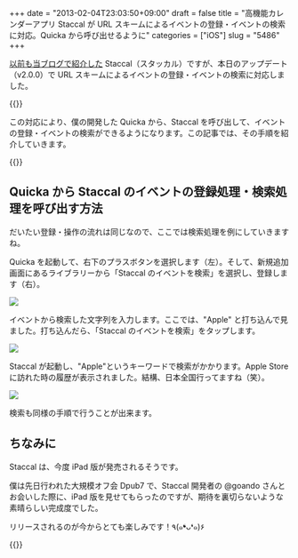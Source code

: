 +++
date = "2013-02-04T23:03:50+09:00"
draft = false
title = "高機能カレンダーアプリ Staccal が URL スキームによるイベントの登録・イベントの検索に対応。Quicka から呼び出せるように"
categories = ["iOS"]
slug = "5486"
+++

[以前も当ブログで紹介した](http://rakuishi.com/iphone/4394/) Staccal（スタッカル）ですが、本日のアップデート（v2.0.0）で URL スキームによるイベントの登録・イベントの検索に対応しました。

{{<app id="546282165" title="Staccal - 11種類レイアウトの高機能カレンダー 2.0.0（￥250）" src="http://a1354.phobos.apple.com/us/r1000/067/Purple2/v4/09/78/c5/0978c5c4-030f-deae-da21-33137e7f2e8c/mzl.scpxrcfa.100x100-75.png">}}

この対応により、僕の開発した Quicka から、Staccal を呼び出して、イベントの登録・イベントの検索ができるようになります。この記事では、その手順を紹介していきます。

{{<app id="511606108" title="Quicka - Web検索を快適に 2.1.2（￥85）" src="http://a512.phobos.apple.com/us/r1000/091/Purple/v4/38/0b/a6/380ba6cd-0108-4a98-afd4-fb8ee8d406e1/mzl.kwnaeaul.100x100-75.png">}}

## Quicka から Staccal のイベントの登録処理・検索処理を呼び出す方法

だいたい登録・操作の流れは同じなので、ここでは検索処理を例にしていきますね。

Quicka を起動して、右下のプラスボタンを選択します（左）。そして、新規追加画面にあるライブラリーから「Staccal のイベントを検索」を選択し、登録します（右）。

![](/images/2013/02/5486_1.png)

イベントから検索した文字列を入力します。ここでは、"Apple" と打ち込んで見ました。打ち込んだら、「Staccal のイベントを検索」をタップします。

![](/images/2013/02/5486_2.png)

Staccal が起動し、"Apple"というキーワードで検索がかかります。Apple Store に訪れた時の履歴が表示されました。結構、日本全国行ってますね（笑）。

![](/images/2013/02/5486_3.png)

検索も同様の手順で行うことが出来ます。

## ちなみに

Staccal は、今度 iPad 版が発売されるそうです。

僕は先日行われた大規模オフ会 Dpub7 で、Staccal 開発者の @goando さんとお会いした際に、iPad 版を見せてもらったのですが、期待を裏切らないような素晴らしい完成度でした。

リリースされるのが今からとても楽しみです！٩(๑❛ᴗ❛๑)۶

{{<app id="546282165" title="Staccal - 11種類レイアウトの高機能カレンダー 2.0.0（￥250）" src="http://a1354.phobos.apple.com/us/r1000/067/Purple2/v4/09/78/c5/0978c5c4-030f-deae-da21-33137e7f2e8c/mzl.scpxrcfa.100x100-75.png">}}
